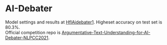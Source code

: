 # AI-Debater
Model settings and results at [HflAidebater1](HflAidebater1.ipynb). Higheset accuracy on test set is 80.3%.  
Official competition repo is [Argumentative-Text-Understanding-for-AI-Debater-NLPCC2021](https://github.com/AIDebater/Argumentative-Text-Understanding-for-AI-Debater-NLPCC2021).
